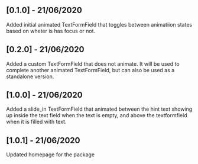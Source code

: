 ## [0.1.0] - 21/06/2020

Added initial animated TextFormField that toggles between animatiion states based on wheter is has focus or not.


## [0.2.0] - 21/06/2020

Added a custom TextFormField that does not animate. It will be used to complete another animated TextFormField, but can also be used as a standalone version.

## [1.0.0] - 21/06/2020

Added a slide_in TextFormField that animated between the hint text showing up inside the text field when the text is empty, and above the textformfield when it is filled with text.

## [1.0.1] - 21/06/2020

Updated homepage for the package